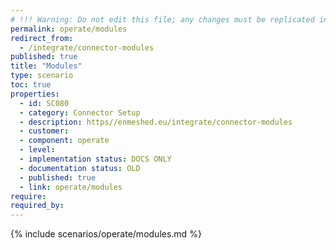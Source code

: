 ```yaml
---
# !!! Warning: Do not edit this file; any changes must be replicated in Excel !!!
permalink: operate/modules
redirect_from:
  - /integrate/connector-modules
published: true
title: "Modules"
type: scenario
toc: true
properties:
  - id: SC080
  - category: Connector Setup
  - description: https//enmeshed.eu/integrate/connector-modules
  - customer:
  - component: operate
  - level:
  - implementation status: DOCS ONLY
  - documentation status: OLD
  - published: true
  - link: operate/modules
require:
required_by:
---
```


{% include scenarios/operate/modules.md %}
